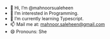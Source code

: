 - 👋 Hi, I’m @mahnoorsualeheen
- 👀 I’m interested in Programming.
- 🌱 I’m currently learning Typescript.
- 📫 Mail me at: mahnoor.saleheen@gmail.com
- 😄 Pronouns: She

<!---
mahnoorsualeheen/mahnoorsualeheen is a ✨ special ✨ repository because its `README.md` (this file) appears on your GitHub profile.
You can click the Preview link to take a look at your changes.
--->

